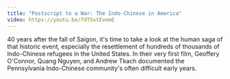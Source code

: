 ```yaml
---
title: "Postscript to a War: The Indo-Chinese in America"
video: https://youtu.be/fdT5xtEvemE
---
```


40 years after the fall of Saigon,  it's time to take a look at the human saga of that historic event, especially the resettlement of hundreds of thousands of  Indo-Chinese refugees in the United States. In their very first film, Geoffery O'Connor, Quang Nguyen, and Andrew Tkach documented the  Pennsylvania Indo-Chinese community's often difficult early years. 
